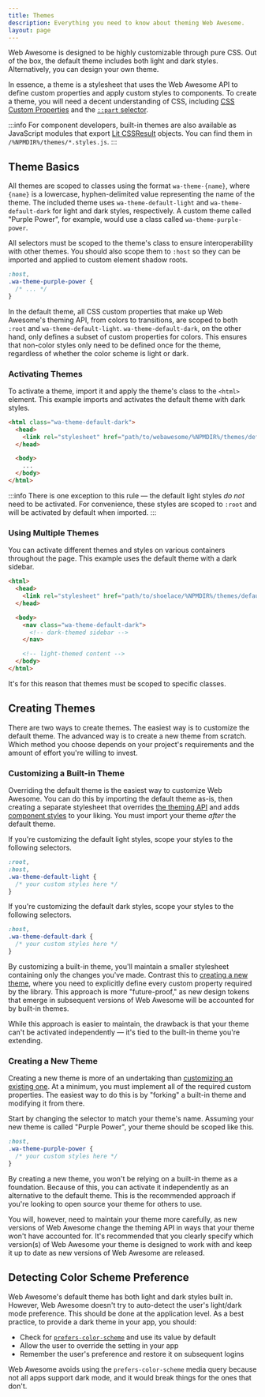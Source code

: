 ```yaml
---
title: Themes
description: Everything you need to know about theming Web Awesome.
layout: page
---
```


Web Awesome is designed to be highly customizable through pure CSS. Out of the box, the default theme includes both light and dark styles. Alternatively, you can design your own theme.

In essence, a theme is a stylesheet that uses the Web Awesome API to define custom properties and apply custom styles to components. To create a theme, you will need a decent understanding of CSS, including [CSS Custom Properties](https://developer.mozilla.org/en-US/docs/Web/CSS/--*) and the [`::part` selector](https://developer.mozilla.org/en-US/docs/Web/CSS/::part).

:::info
For component developers, built-in themes are also available as JavaScript modules that export [Lit CSSResult](https://lit.dev/docs/api/styles/#CSSResult) objects. You can find them in `/%NPMDIR%/themes/*.styles.js`.
:::

## Theme Basics

All themes are scoped to classes using the format `wa-theme-{name}`, where `{name}` is a lowercase, hyphen-delimited value representing the name of the theme. The included theme uses `wa-theme-default-light` and `wa-theme-default-dark` for light and dark styles, respectively. A custom theme called "Purple Power", for example, would use a class called `wa-theme-purple-power`.

All selectors must be scoped to the theme's class to ensure interoperability with other themes. You should also scope them to `:host` so they can be imported and applied to custom element shadow roots.

```css
:host,
.wa-theme-purple-power {
  /* ... */
}
```

In the default theme, all CSS custom properties that make up Web Awesome's theming API, from colors to transitions, are scoped to both `:root` and `wa-theme-default-light`. `wa-theme-default-dark`, on the other hand, only defines a subset of custom properties for colors. This ensures that non-color styles only need to be defined once for the theme, regardless of whether the color scheme is light or dark.

### Activating Themes

To activate a theme, import it and apply the theme's class to the `<html>` element. This example imports and activates the default theme with dark styles.

```html
<html class="wa-theme-default-dark">
  <head>
    <link rel="stylesheet" href="path/to/webawesome/%NPMDIR%/themes/default.css" />
  </head>

  <body>
    ...
  </body>
</html>
```

:::info
There is one exception to this rule — the default light styles _do not_ need to be activated. For convenience, these styles are scoped to `:root` and will be activated by default when imported.
:::

### Using Multiple Themes

You can activate different themes and styles on various containers throughout the page. This example uses the default theme with a dark sidebar.

```html
<html>
  <head>
    <link rel="stylesheet" href="path/to/shoelace/%NPMDIR%/themes/default.css" />
  </head>

  <body>
    <nav class="wa-theme-default-dark">
      <!-- dark-themed sidebar -->
    </nav>

    <!-- light-themed content -->
  </body>
</html>
```

It's for this reason that themes must be scoped to specific classes.

## Creating Themes

There are two ways to create themes. The easiest way is to customize the default theme. The advanced way is to create a new theme from scratch. Which method you choose depends on your project's requirements and the amount of effort you're willing to invest.

### Customizing a Built-in Theme

Overriding the default theme is the easiest way to customize Web Awesome. You can do this by importing the default theme as-is, then creating a separate stylesheet that overrides [the theming API](/getting-started/customizing#design-tokens) and adds [component styles](/getting-started/customizing#component-parts) to your liking. You must import your theme _after_ the default theme.

If you're customizing the default light styles, scope your styles to the following selectors.

```css
:root,
:host,
.wa-theme-default-light {
  /* your custom styles here */
}
```

If you're customizing the default dark styles, scope your styles to the following selectors.

```css
:host,
.wa-theme-default-dark {
  /* your custom styles here */
}
```

By customizing a built-in theme, you'll maintain a smaller stylesheet containing only the changes you've made. Contrast this to [creating a new theme](#creating-a-new-theme), where you need to explicitly define every custom property required by the library. This approach is more "future-proof," as new design tokens that emerge in subsequent versions of Web Awesome will be accounted for by built-in themes.

While this approach is easier to maintain, the drawback is that your theme can't be activated independently — it's tied to the built-in theme you're extending.

### Creating a New Theme

Creating a new theme is more of an undertaking than [customizing an existing one](#customizing-a-built-in-theme). At a minimum, you must implement all of the required custom properties. The easiest way to do this is by "forking" a built-in theme and modifying it from there.

Start by changing the selector to match your theme's name. Assuming your new theme is called "Purple Power", your theme should be scoped like this.

```css
:host,
.wa-theme-purple-power {
  /* your custom styles here */
}
```

By creating a new theme, you won't be relying on a built-in theme as a foundation. Because of this, you can activate it independently as an alternative to the default theme. This is the recommended approach if you're looking to open source your theme for others to use.

You will, however, need to maintain your theme more carefully, as new versions of Web Awesome change the theming API in ways that your theme won't have accounted for. It's recommended that you clearly specify which version(s) of Web Awesome your theme is designed to work with and keep it up to date as new versions of Web Awesome are released.

## Detecting Color Scheme Preference

Web Awesome's default theme has both light and dark styles built in. However, Web Awesome doesn't try to auto-detect the user's light/dark mode preference. This should be done at the application level. As a best practice, to provide a dark theme in your app, you should:

- Check for [`prefers-color-scheme`](https://stackoverflow.com/a/57795495/567486) and use its value by default
- Allow the user to override the setting in your app
- Remember the user's preference and restore it on subsequent logins

Web Awesome avoids using the `prefers-color-scheme` media query because not all apps support dark mode, and it would break things for the ones that don't.
